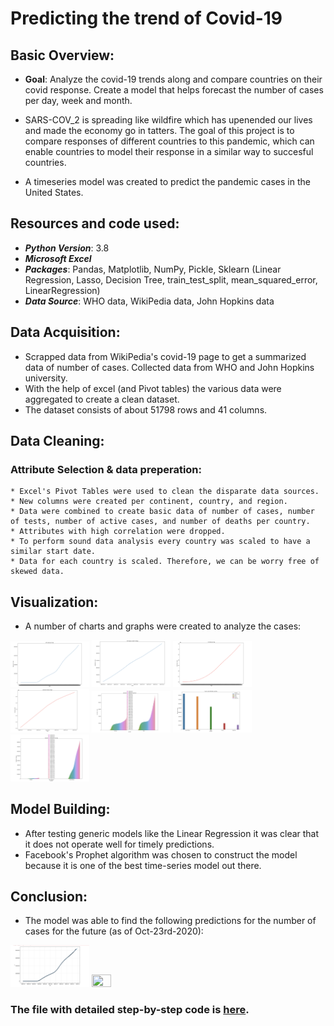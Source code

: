 # Predicting the trend of Covid-19

## Basic Overview:

* **Goal**: Analyze the covid-19 trends along and compare countries on their covid response. Create a model that helps forecast the number of cases per day, week and month.

* SARS-COV_2 is spreading like wildfire which has upenended our lives and made the economy go in tatters. The goal of this project is to compare responses of different countries to this pandemic, which can enable countries to model their response in a similar way to succesful countries.

* A timeseries model was created to predict the pandemic cases in the United States.



## Resources and code used:

* ***Python Version***: 3.8
* ***Microsoft Excel***
* ***Packages***: Pandas, Matplotlib, NumPy, Pickle, Sklearn (Linear Regression, Lasso, Decision Tree, train_test_split, mean_squared_error, LinearRegression)
* ***Data Source***: WHO data, WikiPedia data, John Hopkins data



## Data Acquisition:

* Scrapped data from WikiPedia's covid-19 page to get a summarized data of number of cases. Collected data from WHO and John Hopkins university.
* With the help of excel (and Pivot tables) the various data were aggregated to create a clean dataset.
* The dataset consists of about 51798 rows and 41 columns.


## Data Cleaning:

  ### Attribute Selection & data preperation:
    
    * Excel's Pivot Tables were used to clean the disparate data sources.
    * New columns were created per continent, country, and region.
    * Data were combined to create basic data of number of cases, number of tests, number of active cases, and number of deaths per country.
    * Attributes with high correlation were dropped.
    * To perform sound data analysis every country was scaled to have a similar start date.
    * Data for each country is scaled. Therefore, we can be worry free of skewed data.
    



## Visualization:

* A number of charts and graphs were created to analyze the cases:
<img src='images/plot_a.png' width='25%' height='25%'>
<img src='images/plot_b.png' width='25%' height='25%'>
<img src='images/plot_c.png' width='25%' height='25%'>
<img src='images/plot_d.png' width='25%' height='25%'>
<img src='images/plot_e.png' width='25%' height='25%'>
<img src='images/plot_f.png' width='25%' height='25%'>
<img src='images/plot_g.png' width='25%' height='25%'>



## Model Building:

* After testing generic models like the Linear Regression it was clear that it does not operate well for timely predictions.
* Facebook's Prophet algorithm was chosen to construct the model because it is one of the best time-series model out there.


## Conclusion:

* The model was able to find the following predictions for the number of cases for the future (as of Oct-23rd-2020):
<img src='images/plot_h.png' width='25%' height='25%'>
<img src='images/plot_u.png' width='25%' height='25%'>


### The file with detailed step-by-step code is [here](/Covid_19_Forecast_Machine_Learning.ipynb).
